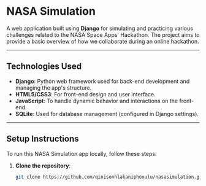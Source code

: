 # NASA Simulation

A web application built using **Django** for simulating and practicing various challenges related to the NASA Space Apps' Hackathon.
The project aims to provide a basic overview of how we collaborate during an online hackathon.

---

## Technologies Used

- **Django**: Python web framework used for back-end development and managing the app's structure.
- **HTML5/CSS3**: For front-end design and user interface.
- **JavaScript**: To handle dynamic behavior and interactions on the front-end.
- **SQLite**: Used for database management (configured in Django settings).

---

## Setup Instructions

To run this NASA Simulation app locally, follow these steps:

1. **Clone the repository**:

   ```bash
   git clone https://github.com/qinisonhlakaniphoxulu/nasasimulation.git
